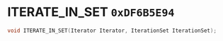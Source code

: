 # ITERATE_IN_SET `0xDF6B5E94`

```cpp
void ITERATE_IN_SET(Iterator Iterator, IterationSet IterationSet);
```